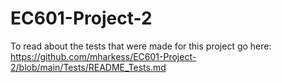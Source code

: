 # EC601-Project-2

To read about the tests that were made for this project go here: https://github.com/mharkess/EC601-Project-2/blob/main/Tests/README_Tests.md
